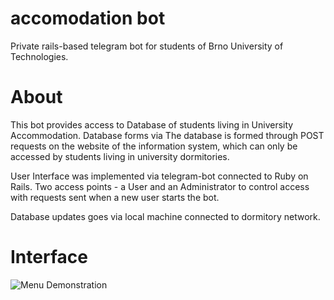# accomodation bot 
Private rails-based telegram bot for students of Brno University of Technologies. 
# About
This bot provides access to Database of students living in University Accommodation. Database forms via The database is formed through POST requests on the website of the information system, which can only be accessed by students living in university dormitories. 

User Interface was implemented via telegram-bot connected to Ruby on Rails. Two access points - a User and an Administrator to control access with requests sent when a new user starts the bot.

Database updates goes via local machine connected to dormitory network.

# Interface 
<img src="https://i.imgur.com/Zl7S53v.jpg?1"
     alt="Menu Demonstration"
     style="float: left; margin-right: 10px;" />
